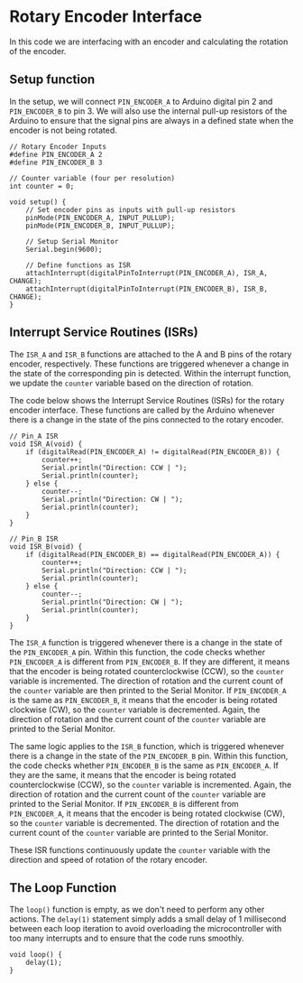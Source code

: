 # Rotary Encoder Interface


In this code we are interfacing with an encoder and calculating the rotation of the encoder.

## Setup function

In the setup, we will connect `PIN_ENCODER_A` to Arduino digital pin 2 and `PIN_ENCODER_B` to pin 3. We will also use the internal pull-up resistors of the Arduino to ensure that the signal pins are always in a defined state when the encoder is not being rotated.

```arduino
// Rotary Encoder Inputs
#define PIN_ENCODER_A 2
#define PIN_ENCODER_B 3

// Counter variable (four per resolution)
int counter = 0;

void setup() {
	// Set encoder pins as inputs with pull-up resistors
	pinMode(PIN_ENCODER_A, INPUT_PULLUP);
	pinMode(PIN_ENCODER_B, INPUT_PULLUP);

	// Setup Serial Monitor
	Serial.begin(9600);

	// Define functions as ISR
	attachInterrupt(digitalPinToInterrupt(PIN_ENCODER_A), ISR_A, CHANGE);
	attachInterrupt(digitalPinToInterrupt(PIN_ENCODER_B), ISR_B, CHANGE);
}

```

## Interrupt Service Routines (ISRs)

The `ISR_A` and `ISR_B` functions are attached to the A and B pins of the rotary encoder, respectively. These functions are triggered whenever a change in the state of the corresponding pin is detected. Within the interrupt function, we update the `counter` variable based on the direction of rotation.

The code below shows the Interrupt Service Routines (ISRs) for the rotary encoder interface. These functions are called by the Arduino whenever there is a change in the state of the pins connected to the rotary encoder.

```arduino
// Pin_A ISR
void ISR_A(void) {
	if (digitalRead(PIN_ENCODER_A) != digitalRead(PIN_ENCODER_B)) {
		counter++;
		Serial.println("Direction: CCW | ");
		Serial.println(counter);
	} else {
		counter--;
		Serial.println("Direction: CW | ");
		Serial.println(counter);
	}
}

// Pin_B ISR
void ISR_B(void) {
	if (digitalRead(PIN_ENCODER_B) == digitalRead(PIN_ENCODER_A)) {
		counter++;
		Serial.println("Direction: CCW | ");
		Serial.println(counter);
	} else {
		counter--;
		Serial.println("Direction: CW | ");
		Serial.println(counter);
	}
}

```

The `ISR_A` function is triggered whenever there is a change in the state of the `PIN_ENCODER_A` pin. Within this function, the code checks whether `PIN_ENCODER_A` is different from `PIN_ENCODER_B`. If they are different, it means that the encoder is being rotated counterclockwise (CCW), so the `counter` variable is incremented. The direction of rotation and the current count of the `counter` variable are then printed to the Serial Monitor. If `PIN_ENCODER_A` is the same as `PIN_ENCODER_B`, it means that the encoder is being rotated clockwise (CW), so the `counter` variable is decremented. Again, the direction of rotation and the current count of the `counter` variable are printed to the Serial Monitor.

The same logic applies to the `ISR_B` function, which is triggered whenever there is a change in the state of the `PIN_ENCODER_B` pin. Within this function, the code checks whether `PIN_ENCODER_B` is the same as `PIN_ENCODER_A`. If they are the same, it means that the encoder is being rotated counterclockwise (CCW), so the `counter` variable is incremented. Again, the direction of rotation and the current count of the `counter` variable are printed to the Serial Monitor. If `PIN_ENCODER_B` is different from `PIN_ENCODER_A`, it means that the encoder is being rotated clockwise (CW), so the `counter` variable is decremented. The direction of rotation and the current count of the `counter` variable are printed to the Serial Monitor.

These ISR functions continuously update the `counter` variable with the direction and speed of rotation of the rotary encoder.

## The Loop Function

The `loop()` function is empty, as we don't need to perform any other actions. The `delay(1)` statement simply adds a small delay of 1 millisecond between each loop iteration to avoid overloading the microcontroller with too many interrupts and to ensure that the code runs smoothly.

```arduino
void loop() {
	delay(1);
}

```

##